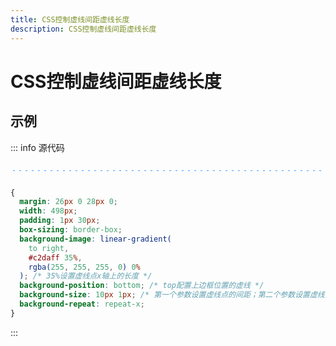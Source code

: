 ```yaml
---
title: CSS控制虚线间距虚线长度
description: CSS控制虚线间距虚线长度
---
```


# CSS控制虚线间距虚线长度

## 示例

::: info 源代码
<div class="dotted_line"></div>

```css
{
  margin: 26px 0 28px 0;
  width: 498px;
  padding: 1px 30px;
  box-sizing: border-box;
  background-image: linear-gradient(
    to right,
    #c2daff 35%,
    rgba(255, 255, 255, 0) 0%
  ); /* 35%设置虚线点x轴上的长度 */
  background-position: bottom; /* top配置上边框位置的虚线 */
  background-size: 10px 1px; /* 第一个参数设置虚线点的间距；第二个参数设置虚线点y轴上的长度 */
  background-repeat: repeat-x;
}
```
:::

<style lang="scss" scoped>
.dotted_line {
  margin: 26px 0 28px 0;
  width: 498px;
  padding: 1px 30px;
  box-sizing: border-box;
  background-image: linear-gradient(
    to right,
    #439EFF 35%,
    rgba(255, 255, 255, 0) 0%
  ); /* 35%设置虚线点x轴上的长度 */
  background-position: bottom; /* top配置上边框位置的虚线 */
  background-size: 10px 1px; /* 第一个参数设置虚线点的间距；第二个参数设置虚线点y轴上的长度 */
  background-repeat: repeat-x;
}
</style>
